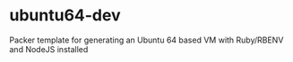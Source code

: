 # ubuntu64-dev
Packer template for generating an Ubuntu 64 based VM with Ruby/RBENV and NodeJS installed
